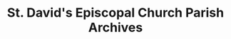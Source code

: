 ---
layout: repo
title: "St. David's Episcopal Church Parish Archives"
id: 15487
permalink: repos/15487/
---